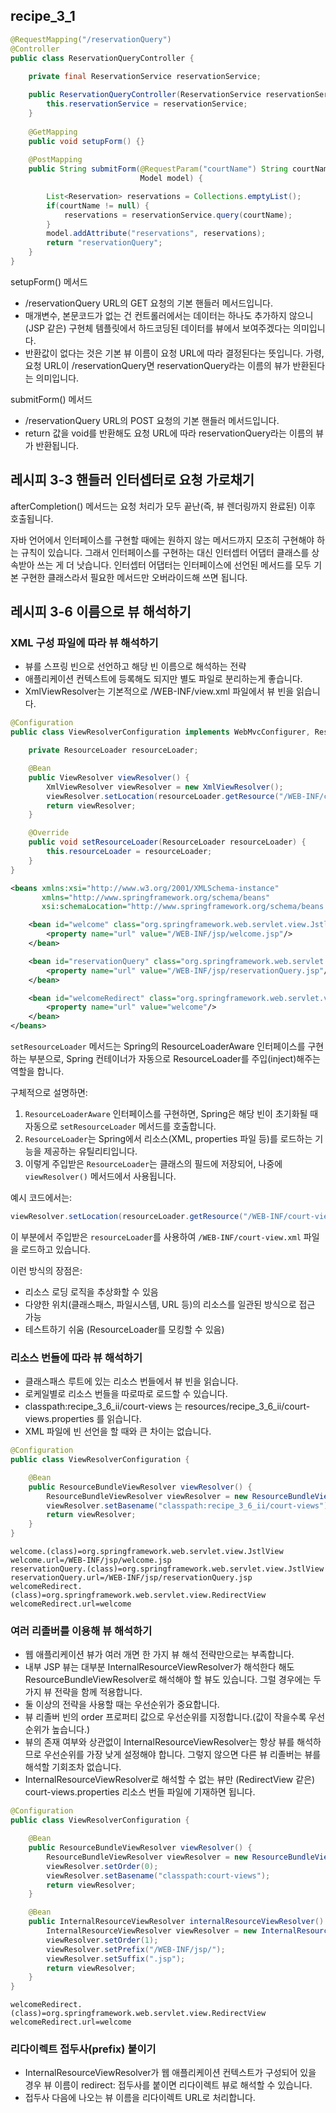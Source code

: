 ## recipe_3_1

```java
@RequestMapping("/reservationQuery")
@Controller
public class ReservationQueryController {
    
    private final ReservationService reservationService;

    public ReservationQueryController(ReservationService reservationService) {
        this.reservationService = reservationService;
    }
    
    @GetMapping
    public void setupForm() {}
    
    @PostMapping
    public String submitForm(@RequestParam("courtName") String courtName,
                             Model model) {

        List<Reservation> reservations = Collections.emptyList();
        if(courtName != null) {
            reservations = reservationService.query(courtName);
        }
        model.addAttribute("reservations", reservations);
        return "reservationQuery";
    }
}
```
setupForm() 메서드
- /reservationQuery URL의 GET 요청의 기본 핸들러 메서드입니다.
- 매개변수, 본문코드가 없는 건 컨트롤러에서는 데이터는 하나도 추가하지 않으니 (JSP 같은) 구현체 템플릿에서 하드코딩된 데이터를 뷰에서 보여주겠다는 의미입니다.
- 반환값이 없다는 것은 기본 뷰 이름이 요청 URL에 따라 결정된다는 뜻입니다. 가령, 요청 URL이 /reservationQuery면 reservationQuery라는 이름의 뷰가 반환된다는 의미입니다.

submitForm() 메서드
- /reservationQuery URL의 POST 요청의 기본 핸들러 메서드입니다.
- return 값을 void를 반환해도 요청 URL에 따라 reservationQuery라는 이름의 뷰가 반환됩니다.

## 레시피 3-3 핸들러 인터셉터로 요청 가로채기

afterCompletion() 메서드는 요청 처리가 모두 끝난(즉, 뷰 렌더링까지 완료된) 이후 호출됩니다.

자바 언어에서 인터페이스를 구현할 때에는 원하지 않는 메서드까지 모조히 구현해야 하는 규칙이 있습니다.
그래서 인터페이스를 구현하는 대신 인터셉터 어댑터 클래스를 상속받아 쓰는 게 더 낫습니다.
인터셉터 어댑터는 인터페이스에 선언된 메서드를 모두 기본 구현한 클래스라서 필요한 메서드만 오버라이드해 쓰면 됩니다.

## 레시피 3-6 이름으로 뷰 해석하기

### XML 구성 파일에 따라 뷰 해석하기

- 뷰를 스프링 빈으로 선언하고 해당 빈 이름으로 해석하는 전략
- 애플리케이션 컨텍스트에 등록해도 되지만 별도 파일로 분리하는게 좋습니다.
- XmlViewResolver는 기본적으로 /WEB-INF/view.xml 파일에서 뷰 빈을 읽습니다.

~~~java
@Configuration
public class ViewResolverConfiguration implements WebMvcConfigurer, ResourceLoaderAware {

    private ResourceLoader resourceLoader;

    @Bean
    public ViewResolver viewResolver() {
        XmlViewResolver viewResolver = new XmlViewResolver();
        viewResolver.setLocation(resourceLoader.getResource("/WEB-INF/court-view.xml"));
        return viewResolver;
    }

    @Override
    public void setResourceLoader(ResourceLoader resourceLoader) {
        this.resourceLoader = resourceLoader;
    }
}
~~~

~~~xml
<beans xmlns:xsi="http://www.w3.org/2001/XMLSchema-instance"
       xmlns="http://www.springframework.org/schema/beans"
       xsi:schemaLocation="http://www.springframework.org/schema/beans http://www.springframework.org/schema/beans/spring-beans.xsd">

    <bean id="welcome" class="org.springframework.web.servlet.view.JstlView">
        <property name="url" value="/WEB-INF/jsp/welcome.jsp"/>
    </bean>

    <bean id="reservationQuery" class="org.springframework.web.servlet.view.JstlView">
        <property name="url" value="/WEB-INF/jsp/reservationQuery.jsp"/>
    </bean>

    <bean id="welcomeRedirect" class="org.springframework.web.servlet.view.RedirectView">
        <property name="url" value="welcome"/>
    </bean>
</beans>

~~~

`setResourceLoader` 메서드는 Spring의 ResourceLoaderAware 인터페이스를 구현하는 부분으로, Spring 컨테이너가 자동으로 ResourceLoader를 주입(inject)해주는 역할을 합니다.

구체적으로 설명하면:

1.  `ResourceLoaderAware` 인터페이스를 구현하면, Spring은 해당 빈이 초기화될 때 자동으로 `setResourceLoader` 메서드를 호출합니다.
2.  `ResourceLoader`는 Spring에서 리소스(XML, properties 파일 등)를 로드하는 기능을 제공하는 유틸리티입니다.
3.  이렇게 주입받은 `ResourceLoader`는 클래스의 필드에 저장되어, 나중에 `viewResolver()` 메서드에서 사용됩니다.

예시 코드에서는:

```java
viewResolver.setLocation(resourceLoader.getResource("/WEB-INF/court-view.xml"));
```

이 부분에서 주입받은 `resourceLoader`를 사용하여 `/WEB-INF/court-view.xml` 파일을 로드하고 있습니다.

이런 방식의 장점은:

*   리소스 로딩 로직을 추상화할 수 있음
*   다양한 위치(클래스패스, 파일시스템, URL 등)의 리소스를 일관된 방식으로 접근 가능
*   테스트하기 쉬움 (ResourceLoader를 모킹할 수 있음)

### 리소스 번들에 따라 뷰 해석하기

- 클래스패스 루트에 있는 리소스 번들에서 뷰 빈을 읽습니다.
- 로케일별로 리소스 번들을 따로따로 로드할 수 있습니다.
- classpath:recipe_3_6_ii/court-views 는 resources/recipe_3_6_ii/court-views.properties 를 읽습니다.
- XML 파일에 빈 선언을 할 때와 큰 차이는 없습니다.

~~~java
@Configuration
public class ViewResolverConfiguration {

    @Bean
    public ResourceBundleViewResolver viewResolver() {
        ResourceBundleViewResolver viewResolver = new ResourceBundleViewResolver();
        viewResolver.setBasename("classpath:recipe_3_6_ii/court-views");
        return viewResolver;
    }
}
~~~

~~~properties
welcome.(class)=org.springframework.web.servlet.view.JstlView
welcome.url=/WEB-INF/jsp/welcome.jsp
reservationQuery.(class)=org.springframework.web.servlet.view.JstlView
reservationQuery.url=/WEB-INF/jsp/reservationQuery.jsp
welcomeRedirect.(class)=org.springframework.web.servlet.view.RedirectView
welcomeRedirect.url=welcome
~~~

### 여러 리졸버를 이용해 뷰 해석하기

- 웹 애플리케이션 뷰가 여러 개면 한 가지 뷰 해석 전략만으로는 부족합니다.
- 내부 JSP 뷰는 대부분 InternalResourceViewResolver가 해석한다 해도 ResourceBundleViewResolver로 해석해야 할 뷰도 있습니다. 그럴 경우에는 두 가지 뷰 전략을 함께 적용합니다.
- 둘 이상의 전략을 사용할 때는 우선순위가 중요합니다.
- 뷰 리졸버 빈의 order 프로퍼티 값으로 우선순위를 지정합니다.(값이 작을수록 우선순위가 높습니다.)
- 뷰의 존재 여부와 상관없이 InternalResourceViewResolver는 항상 뷰를 해석하므로 우선순위를 가장 낮게 설정해야 합니다. 그렇지 않으면 다른 뷰 리졸버는 뷰를 해석할 기회조차 없습니다.
- InternalResourceViewResolver로 해석할 수 없는 뷰만 (RedirectView 같은) court-views.properties 리소스 번들 파일에 기재하면 됩니다.

~~~java
@Configuration
public class ViewResolverConfiguration {

    @Bean
    public ResourceBundleViewResolver viewResolver() {
        ResourceBundleViewResolver viewResolver = new ResourceBundleViewResolver();
        viewResolver.setOrder(0);
        viewResolver.setBasename("classpath:court-views");
        return viewResolver;
    }

    @Bean
    public InternalResourceViewResolver internalResourceViewResolver() {
        InternalResourceViewResolver viewResolver = new InternalResourceViewResolver();
        viewResolver.setOrder(1);
        viewResolver.setPrefix("/WEB-INF/jsp/");
        viewResolver.setSuffix(".jsp");
        return viewResolver;
    }
}
~~~

~~~properties
welcomeRedirect.(class)=org.springframework.web.servlet.view.RedirectView
welcomeRedirect.url=welcome
~~~

### 리다이렉트 접두사(prefix) 붙이기

- InternalResourceViewResolver가 웹 애플리케이션 컨텍스트가 구성되어 있을 경우 뷰 이름이 redirect: 접두사를 붙이면 리다이렉트 뷰로 해석할 수 있습니다.
- 접두사 다음에 나오는 뷰 이름을 리다이렉트 URL로 처리합니다.
